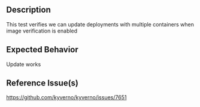 ## Description

This test verifies we can update deployments with multiple containers when image verification is enabled

## Expected Behavior

Update works

## Reference Issue(s)

https://github.com/kyverno/kyverno/issues/7651
